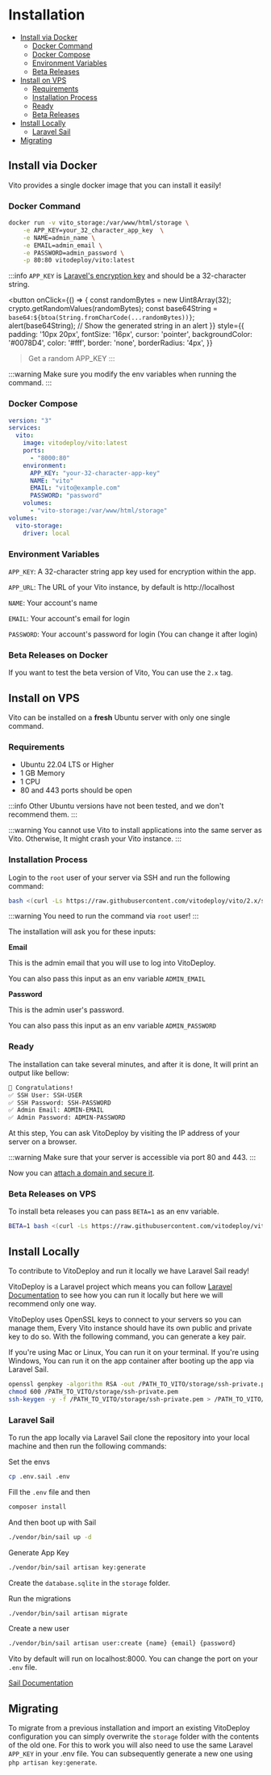 # Installation

- [Install via Docker](#install-via-docker)
  - [Docker Command](#docker-command)
  - [Docker Compose](#docker-compose)
  - [Environment Variables](#environment-variables)
  - [Beta Releases](#beta-releases-on-docker)
- [Install on VPS](#install-on-vps)
  - [Requirements](#requirements)
  - [Installation Process](#installation-process)
  - [Ready](#ready)
  - [Beta Releases](#beta-releases-on-vps)
- [Install Locally](#install-locally)
  - [Laravel Sail](#laravel-sail)
- [Migrating](#migrating)

## Install via Docker

Vito provides a single docker image that you can install it easily!

### Docker Command

```sh
docker run -v vito_storage:/var/www/html/storage \
    -e APP_KEY=your_32_character_app_key  \
    -e NAME=admin_name \
    -e EMAIL=admin_email \
    -e PASSWORD=admin_password \
    -p 80:80 vitodeploy/vito:latest
```

:::info
`APP_KEY`
is [Laravel's encryption key](https://github.com/laravel/laravel/blob/3622d746fde67ebaff3dd3fdde3676599434692f/config/app.php#L20-L25)
and should be a 32-character string.

<button
onClick={() => {
const randomBytes = new Uint8Array(32);
crypto.getRandomValues(randomBytes);
const base64String = `base64:${btoa(String.fromCharCode(...randomBytes))}`;
alert(base64String); // Show the generated string in an alert
}}
style={{
padding: '10px 20px',
fontSize: '16px',
cursor: 'pointer',
backgroundColor: '#0078D4',
color: '#fff',
border: 'none',
borderRadius: '4px',
}}
> Get a random APP_KEY</button>
:::

:::warning
Make sure you modify the env variables when running the command.
:::

### Docker Compose

```yaml
version: "3"
services:
  vito:
    image: vitodeploy/vito:latest
    ports:
      - "8000:80"
    environment:
      APP_KEY: "your-32-character-app-key"
      NAME: "vito"
      EMAIL: "vito@example.com"
      PASSWORD: "password"
    volumes:
      - "vito-storage:/var/www/html/storage"
volumes:
  vito-storage:
    driver: local
```

### Environment Variables

`APP_KEY`: A 32-character string app key used for encryption within the app.

`APP_URL`: The URL of your Vito instance, by default is http://localhost

`NAME`: Your account's name

`EMAIL`: Your account's email for login

`PASSWORD`: Your account's password for login (You can change it after login)

### Beta Releases on Docker

If you want to test the beta version of Vito, You can use the `2.x` tag.

## Install on VPS

Vito can be installed on a **fresh** Ubuntu server with only one single command.

### Requirements

- Ubuntu 22.04 LTS or Higher
- 1 GB Memory
- 1 CPU
- 80 and 443 ports should be open

:::info
Other Ubuntu versions have not been tested, and we don't recommend them.
:::

:::warning
You cannot use Vito to install applications into the same server as Vito. Otherwise, It might crash your Vito instance.
:::

### Installation Process

Login to the `root` user of your server via SSH and run the following command:

```sh
bash <(curl -Ls https://raw.githubusercontent.com/vitodeploy/vito/2.x/scripts/install.sh)
```

:::warning
You need to run the command via `root` user!
:::

The installation will ask you for these inputs:

**Email**

This is the admin email that you will use to log into VitoDeploy.

You can also pass this input as an env variable `ADMIN_EMAIL`

**Password**

This is the admin user's password.

You can also pass this input as an env variable `ADMIN_PASSWORD`

### Ready

The installation can take several minutes, and after it is done, It will print an output like bellow:

```txt
🎉 Congratulations!
✅ SSH User: SSH-USER
✅ SSH Password: SSH-PASSWORD
✅ Admin Email: ADMIN-EMAIL
✅ Admin Password: ADMIN-PASSWORD
```

At this step, You can ask VitoDeploy by visiting the IP address of your server on a browser.

:::warning
Make sure that your server is accessible via port 80 and 443.
:::

Now you can [attach a domain and secure it](./securing).

### Beta Releases on VPS

To install beta releases you can pass `BETA=1` as an env variable.

```sh
BETA=1 bash <(curl -Ls https://raw.githubusercontent.com/vitodeploy/vito/2.x/scripts/install.sh)
```

## Install Locally

To contribute to VitoDeploy and run it locally we have Laravel Sail ready!

VitoDeploy is a Laravel project which means you can follow [Laravel Documentation](https://laravel.com) to see how you can run it locally but
here we will recommend only one way.

VitoDeploy uses OpenSSL keys to connect to your servers so you can manage them, Every Vito instance should have its own
public and private key to do so. With the following command, you can generate a key pair.

If you're using Mac or Linux, You can run it on your terminal. If you're using Windows, You can run it on the app
container after booting up the app via Laravel Sail.

```sh
openssl genpkey -algorithm RSA -out /PATH_TO_VITO/storage/ssh-private.pem
chmod 600 /PATH_TO_VITO/storage/ssh-private.pem
ssh-keygen -y -f /PATH_TO_VITO/storage/ssh-private.pem > /PATH_TO_VITO/storage/ssh-public.key
```

### Laravel Sail

To run the app locally via Laravel Sail clone the repository into your local machine and then run the following
commands:

Set the envs

```sh
cp .env.sail .env
```

Fill the `.env` file and then

```sh
composer install
```

And then boot up with Sail

```sh
./vendor/bin/sail up -d
```

Generate App Key

```sh
./vendor/bin/sail artisan key:generate
```

Create the `database.sqlite` in the `storage` folder.

Run the migrations

```sh
./vendor/bin/sail artisan migrate
```

Create a new user

```sh
./vendor/bin/sail artisan user:create {name} {email} {password}
```

Vito by default will run on localhost:8000. You can change the port on your `.env` file.

[Sail Documentation](https://laravel.com/docs/10.x/sail)


## Migrating

To migrate from a previous installation and import an existing VitoDeploy configuration you can simply overwrite the
`storage` folder with the contents of the old one. For this to work you will also need to use the same Laravel `APP_KEY`
in your .env file. You can subsequently generate a new one using `php artisan key:generate`.
